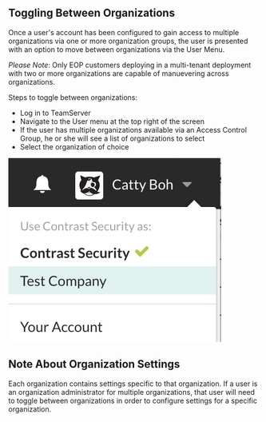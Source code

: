 <!--
title: "Toggling Across Organizations"
description: "Moving from one organization to another from the user menu"
tags: "TeamServer toggling"
-->

## Toggling Between Organizations
Once a user's account has been configured to gain access to multiple organizations via one or more organization groups, the user is presented with an option to move between organizations via the User Menu.

*Please Note*: Only EOP customers deploying in a multi-tenant deployment with two or more organizations are capable of manuevering across organizations.

Steps to toggle between organizations:

* Log in to TeamServer
* Navigate to the User menu at the top right of the screen
* If the user has multiple organizations available via an Access Control Group, he or she will see a list of organizations to select
* Select the organization of choice

<a href="assets/images/Settings_MultiOrg.png" rel="lightbox" title="User Menu with Multiple Organizations"><img class="thumbnail" src="assets/images/Settings_MultiOrg.png"/></a>


## Note About Organization Settings
Each organization contains settings specific to that organization. If a user is an organization administrator for multiple organizations, that user will need to toggle between organizations in order to configure settings for a specific organization. 
